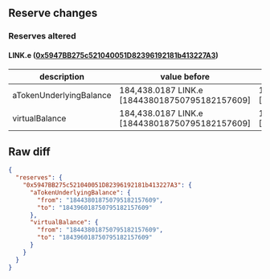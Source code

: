 ## Reserve changes

### Reserves altered

#### LINK.e ([0x5947BB275c521040051D82396192181b413227A3](https://snowtrace.io/address/0x5947BB275c521040051D82396192181b413227A3))

| description | value before | value after |
| --- | --- | --- |
| aTokenUnderlyingBalance | 184,438.0187 LINK.e [184438018750795182157609] | 184,396.0187 LINK.e [184396018750795182157609] |
| virtualBalance | 184,438.0187 LINK.e [184438018750795182157609] | 184,396.0187 LINK.e [184396018750795182157609] |


## Raw diff

```json
{
  "reserves": {
    "0x5947BB275c521040051D82396192181b413227A3": {
      "aTokenUnderlyingBalance": {
        "from": "184438018750795182157609",
        "to": "184396018750795182157609"
      },
      "virtualBalance": {
        "from": "184438018750795182157609",
        "to": "184396018750795182157609"
      }
    }
  }
}
```